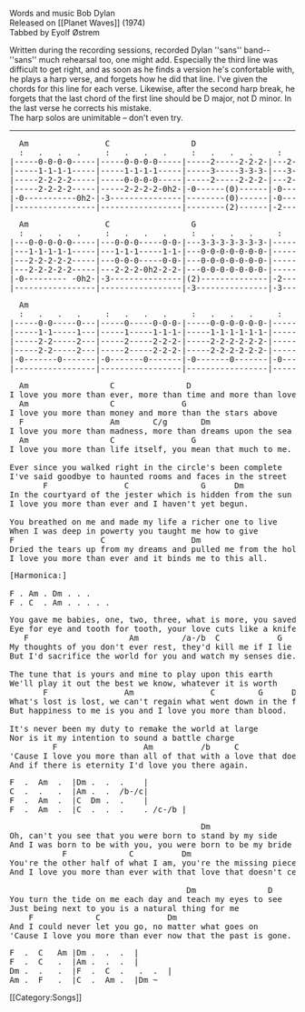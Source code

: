 Words and music Bob Dylan<br>
Released on [[Planet Waves]] (1974)<br>
Tabbed by Eyolf Østrem

Written during the recording sessions, recorded Dylan ''sans''
band--''sans'' much rehearsal too, one might add. Especially the
third line was difficult to get right, and as soon as he finds a
version he's confortable with, he plays a harp verse, and forgets how
he did that line. I've given the chords for this line for each
verse. Likewise, after the second harp break, he forgets that the last
chord of the first line should be D major, not D minor. In the last
verse he corrects his mistake.<br>
The harp solos are unimitable – don't even try.

----
<pre class="tab">
  Am                C                 D
  :   .   .   .     :   .   .   .     :   .   .   .     :   .   .   .
|-----0-0-0-0-----|-----0-0-0-0-----|-----2-----2-2-2-|---2-2-2---0-0-0-|
|-----1-1-1-1-----|-----1-1-1-1-----|-----3-----3-3-3-|---3-3-3---3-3-3-|
|-----2-2-2-2-----|-----0-0-0-0-----|-----2-----2-2-2-|---2-2-2---0-0-0-|
|-----2-2-2-2-----|-----2-2-2-2-0h2-|-0------(0)------|-0-------0-------|
|-0-----------0h2-|-3---------------|--------(0)------|-0-------0-------|
|-----------------|-----------------|--------(2)------|-2-------2-------|
</pre>
<pre class="tab">
  Am                C                 G
  :   .   .   .     :   .   .   .     :   .   .   .     :   .   .   .
|---0-0-0-0-0-----|---0-0-0-----0-0-|---3-3-3-3-3-3-3-|-----3---3-3-3-3-|
|---1-1-1-1-1-----|---1-1-1-----1-1-|---0-0-0-0-0-0-0-|-----0---0-0-0-0-|
|---2-2-2-2-2-----|---0-0-0-----0-0-|---0-0-0-0-0-0-0-|-----0---0-0-0-0-|
|---2-2-2-2-2-----|---2-2-2-0h2-2-2-|---0-0-0-0-0-0-0-|-----0---0-0-0-0-|
|-0--------- -0h2-|-3---------------|(2)--------------|-2---------------|
|-----------------|-----------------|-3---------------|-3---------------|
</pre>
<pre class="tab">
  Am
  :   .   .   .     :   .   .   .     :   .   .   .     :   .   .   .
|-----0-0-----0---|-----0-----0-0-0-|-----0-0-0-0-0-0-|-----0-0-----0-0-|
|-----1-1-----1---|-----1-----1-1-1-|-----1-1-1-1-1-1-|-----1-1-----1-1-|
|-----2-2-----2---|-----2-----2-2-2-|-----2-2-2-2-2-2-|-----2-2-----2-2-|
|-----2-2-----2---|-----2-----2-2-2-|-----2-2-2-2-2-2-|-----2-2-0h2-2-2-|
|-0-------0-------|-0-------0-------|-0-------0-------|-0---------------|
|-----------------|-----------------|-----------------|-----------------|
</pre>
<pre class="verse">
  Am                 C               D
I love you more than ever, more than time and more than love
  Am                 C              G
I love you more than money and more than the stars above
  F                  Am       C/g       Dm
I love you more than madness, more than dreams upon the sea
  Am                 C                G
I love you more than life itself, you mean that much to me.

Ever since you walked right in the circle's been complete
I've said goodbye to haunted rooms and faces in the street
       F                C               G      Dm
In the courtyard of the jester which is hidden from the sun
I love you more than ever and I haven't yet begun.            C/g G

You breathed on me and made my life a richer one to live
When I was deep in powerty you taught me how to give
F                  C                  Dm
Dried the tears up from my dreams and pulled me from the hole
I love you more than ever and it binds me to this all.
</pre>

<pre class="bridge">
[Harmonica:]

F . Am . Dm . . .
F . C  . Am . . . . .
</pre>

<pre class="verse">
You gave me babies, one, two, three, what is more, you saved my life
Eye for eye and tooth for tooth, your love cuts like a knife
   F                     Am         /a-/b  C            G
My thoughts of you don't ever rest, they'd kill me if I lie
But I'd sacrifice the world for you and watch my senses die.

The tune that is yours and mine to play upon this earth
We'll play it out the best we know, whatever it is worth
       F                Am                C         G      Dm
What's lost is lost, we can't regain what went down in the flood
But happiness to me is you and I love you more than blood.

It's never been my duty to remake the world at large
Nor is it my intention to sound a battle charge
         F                  Am          /b     C                 Dm
'Cause I love you more than all of that with a love that doesn't bend
And if there is eternity I'd love you there again.
</pre>

<pre class="bridge">
F  .  Am  .  |Dm .  .  .    |
C  .  .   .  |Am .  .  /b-/c|
F  .  Am  .  |C  Dm .  .    |
F  .  Am  .  |C  .  .  .    . /c-/b |
</pre>

<pre class="verse">
                                        Dm
Oh, can't you see that you were born to stand by my side
And I was born to be with you, you were born to be my bride
           F             C          Dm
You're the other half of what I am, you're the missing piece
And I love you more than ever with that love that doesn't cease.

                                     Dm               D
You turn the tide on me each day and teach my eyes to see
Just being next to you is a natural thing for me
    F             C              Dm
And I could never let you go, no matter what goes on
'Cause I love you more than ever now that the past is gone.
</pre>

<pre class="bridge">
F  .  C   Am |Dm .  .  .  |
F  .  C   .  |Am .  .  .  |
Dm .  .   .  |F  .  C  .   .  .  |
Am .  F   .  |C  .  Am .  |Dm ~
</pre>

[[Category:Songs]]